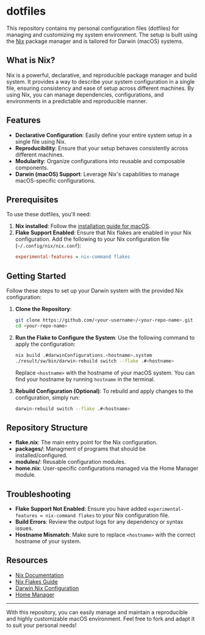# dotfiles

This repository contains my personal configuration files (dotfiles) for managing and customizing my system environment. The setup is built using the [Nix](https://nixos.org/) package manager and is tailored for Darwin (macOS) systems.

## What is Nix?

Nix is a powerful, declarative, and reproducible package manager and build system. It provides a way to describe your system configuration in a single file, ensuring consistency and ease of setup across different machines. By using Nix, you can manage dependencies, configurations, and environments in a predictable and reproducible manner.

## Features

- **Declarative Configuration**: Easily define your entire system setup in a single file using Nix.
- **Reproducibility**: Ensure that your setup behaves consistently across different machines.
- **Modularity**: Organize configurations into reusable and composable components.
- **Darwin (macOS) Support**: Leverage Nix's capabilities to manage macOS-specific configurations.

## Prerequisites

To use these dotfiles, you'll need:

1. **Nix installed**: Follow the [installation guide for macOS](https://nixos.org/download.html#nix-install-macos).
2. **Flake Support Enabled**: Ensure that Nix flakes are enabled in your Nix configuration. Add the following to your Nix configuration file (`~/.config/nix/nix.conf`):
   ```ini
   experimental-features = nix-command flakes
   ```

## Getting Started

Follow these steps to set up your Darwin system with the provided Nix configuration:

1. **Clone the Repository**:
   ```bash
   git clone https://github.com/<your-username>/<your-repo-name>.git
   cd <your-repo-name>
   ```

2. **Run the Flake to Configure the System**:
   Use the following command to apply the configuration:
   ```bash
   nix build .#darwinConfigurations.<hostname>.system
   ./result/sw/bin/darwin-rebuild switch --flake .#<hostname>
   ```
   Replace `<hostname>` with the hostname of your macOS system. You can find your hostname by running `hostname` in the terminal.

3. **Rebuild Configuration (Optional)**:
   To rebuild and apply changes to the configuration, simply run:
   ```bash
   darwin-rebuild switch --flake .#<hostname>
   ```

## Repository Structure

- **flake.nix**: The main entry point for the Nix configuration.
- **packages/**: Managment of programs that should be installed/configured.
- **modules/**: Reusable configuration modules.
- **home.nix**: User-specific configurations managed via the Home Manager module.

## Troubleshooting

- **Flake Support Not Enabled**: Ensure you have added `experimental-features = nix-command flakes` to your Nix configuration file.
- **Build Errors**: Review the output logs for any dependency or syntax issues.
- **Hostname Mismatch**: Make sure to replace `<hostname>` with the correct hostname of your system.

## Resources

- [Nix Documentation](https://nixos.org/manual/nix/stable/)
- [Nix Flakes Guide](https://nixos.wiki/wiki/Flakes)
- [Darwin Nix Configuration](https://github.com/LnL7/nix-darwin)
- [Home Manager](https://github.com/nix-community/home-manager)

---

With this repository, you can easily manage and maintain a reproducible and highly customizable macOS environment. Feel free to fork and adapt it to suit your personal needs!
